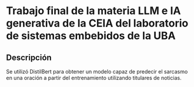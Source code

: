 # Trabajo final de la materia LLM e IA generativa de la CEIA del laboratorio de sistemas embebidos de la UBA

## Descripción

Se utilizó DistilBert para obtener un modelo capaz de predecir el sarcasmo en una oración a partir del entrenamiento utilizando titulares de noticias.
